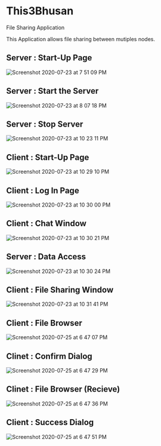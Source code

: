 # This3Bhusan
File Sharing Application

This Application allows file sharing between mutiples nodes.

## Server : Start-Up Page

![Screenshot 2020-07-23 at 7 51 09 PM](https://user-images.githubusercontent.com/54954596/88314534-af389000-cd32-11ea-8586-97034f3d5513.png)


## Server : Start the Server

![Screenshot 2020-07-23 at 8 07 18 PM](https://user-images.githubusercontent.com/54954596/88314711-ef980e00-cd32-11ea-9c47-6555569b1940.png)


## Server : Stop Server

![Screenshot 2020-07-23 at 10 23 11 PM](https://user-images.githubusercontent.com/54954596/88314813-1f471600-cd33-11ea-896e-f654fc0e552c.png)


## Client : Start-Up Page

![Screenshot 2020-07-23 at 10 29 10 PM](https://user-images.githubusercontent.com/54954596/88315934-a34dcd80-cd34-11ea-8580-7bf7c1856a31.png)


## Client : Log In Page

![Screenshot 2020-07-23 at 10 30 00 PM](https://user-images.githubusercontent.com/54954596/88315945-a648be00-cd34-11ea-9617-f10752bb1ef6.png)


## Client : Chat Window

![Screenshot 2020-07-23 at 10 30 21 PM](https://user-images.githubusercontent.com/54954596/88315953-aa74db80-cd34-11ea-9793-147a50eff184.png)


## Server : Data Access

![Screenshot 2020-07-23 at 10 30 24 PM](https://user-images.githubusercontent.com/54954596/88315964-af398f80-cd34-11ea-84b0-3b7bba69b2dd.png)


## Client : File Sharing Window

![Screenshot 2020-07-23 at 10 31 41 PM](https://user-images.githubusercontent.com/54954596/88315975-b2348000-cd34-11ea-8605-d17a71406c5b.png)

## Client : File Browser

![Screenshot 2020-07-25 at 6 47 07 PM](https://user-images.githubusercontent.com/54954596/88458241-47a55080-ceaa-11ea-89af-9945918b3311.png)


## Clinet : Confirm Dialog

![Screenshot 2020-07-25 at 6 47 29 PM](https://user-images.githubusercontent.com/54954596/88458261-70c5e100-ceaa-11ea-96f6-ef6de81eeb54.png)


## Clinet : File Browser (Recieve)

![Screenshot 2020-07-25 at 6 47 36 PM](https://user-images.githubusercontent.com/54954596/88458263-73283b00-ceaa-11ea-9581-1b9dc060bcc0.png)


## Client : Success Dialog

![Screenshot 2020-07-25 at 6 47 51 PM](https://user-images.githubusercontent.com/54954596/88458264-74f1fe80-ceaa-11ea-85d0-28ede2adea76.png)

